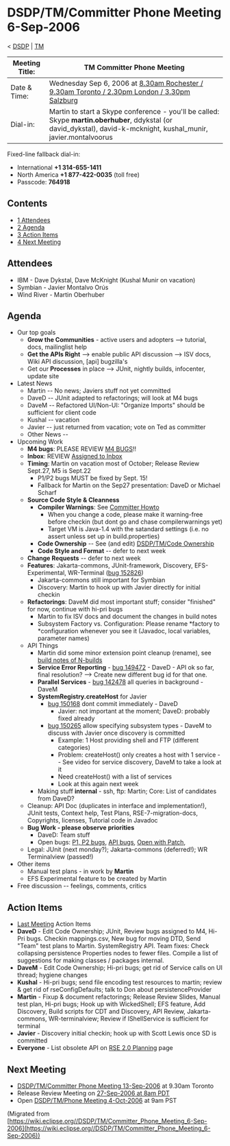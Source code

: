 

DSDP/TM/Committer Phone Meeting 6-Sep-2006
==========================================

< [DSDP](https://wiki.eclipse.org/DSDP "DSDP")‎ | [TM](./TM "DSDP/TM")

| Meeting Title: | **TM Committer Phone Meeting** |
| --- | --- |
| Date & Time: | Wednesday Sep 6, 2006 at [8.30am Rochester / 9.30am Toronto / 2.30pm London / 3.30pm Salzburg](http://www.timeanddate.com/worldclock/meetingdetails.html?year=2006&month=9&day=6&hour=13&min=30&sec=0&p1=223&p2=250&p3=421&p4=136&iv=1800) |
| Dial-in: | Martin to start a Skype conference - you'll be called:   Skype **martin.oberhuber**, ddykstal (or david\_dykstal), david-k-mcknight, kushal\_munir, javier.montalvoorus |

Fixed-line fallback dial-in:

*   International **+1 314-655-1411**
*   North America **+1 877-422-0035** (toll free)
*   Passcode: **764918**

Contents
--------

*   [1 Attendees](#Attendees)
*   [2 Agenda](#Agenda)
*   [3 Action Items](#Action-Items)
*   [4 Next Meeting](#Next-Meeting)

Attendees
---------

*   IBM - Dave Dykstal, Dave McKnight (Kushal Munir on vacation)
*   Symbian - Javier Montalvo Orús
*   Wind River - Martin Oberhuber

Agenda
------

*   Our top goals
    *   **Grow the Communities** \- active users and adopters --> tutorial, docs, mailinglist help
    *   **Get the APIs Right** --\> enable public API discussion --> ISV docs, Wiki API discussion, \[api\] bugzilla's
    *   Get our **Processes** in place --> JUnit, nightly builds, infocenter, update site
*   Latest News
    *   Martin -- No news; Javiers stuff not yet committed
    *   DaveD -- JUnit adapted to refactorings; will look at M4 bugs
    *   DaveM -- Refactored UI/Non-UI: "Organize Imports" should be sufficient for client code
    *   Kushal -- vacation
    *   Javier -- just returned from vacation; vote on Ted as committer
    *   Other News --
*   Upcoming Work
    *   **M4 bugs**: PLEASE REVIEW [M4 BUGS](https://bugs.eclipse.org/bugs/buglist.cgi?query_format=advanced&classification=DSDP&product=Target+Management&component=RSE&target_milestone=1.0+M4&bug_status=UNCONFIRMED&bug_status=NEW&bug_status=ASSIGNED&bug_status=REOPENED&cmdtype=doit)!!
    *   **Inbox**: REVIEW [Assigned to Inbox](https://bugs.eclipse.org/bugs/buglist.cgi?query_format=advanced&classification=DSDP&product=Target+Management&component=RSE&bug_status=UNCONFIRMED&bug_status=NEW&bug_status=ASSIGNED&bug_status=REOPENED&emailassigned_to1=1&emailtype1=exact&email1=dsdp.tm.rse-inbox%40eclipse.org&cmdtype=doit)
    *   **Timing**: Martin on vacation most of October; Release Review Sept.27, M5 is Sept.22
        *   P1/P2 bugs MUST be fixed by Sept. 15!
        *   Fallback for Martin on the Sep27 presentation: DaveD or Michael Scharf
    *   **Source Code Style & Cleanness**
        *   **Compiler Warnings**: See [Committer Howto](https://www.eclipse.org/dsdp/tm/development/compiler_warnings.php)
            *   When you change a code, please make it warning-free before checkin (but dont go and chase compilerwarnings yet)
            *   Target VM is Java-1.4 with the satandard settings (i.e. no assert unless set up in build.properties)
        *   **Code Ownership** \-\- See (and edit) [DSDP/TM/Code Ownership](./Code_Ownership "DSDP/TM/Code Ownership")
        *   **Code Style and Format** \-\- defer to next week
    *   **Change Requests** \-\- defer to next week
    *   **Features**: Jakarta-commons, JUnit-framework, Discovery, EFS-Experimental, WR-Terminal ([bug 152826](https://bugs.eclipse.org/bugs/show_bug.cgi?id=152826))
        *   Jakarta-commons still important for Symbian
        *   Discovery: Martin to hook up with Javier directly for initial checkin
    *   **Refactorings**: DaveM did most important stuff; consider "finished" for now, continue with hi-pri bugs
        *   Martin to fix ISV docs and document the changes in build notes
        *   Subsystem Factory vs. Configuration: Please rename \*factory to \*configuration whenever you see it (Javadoc, local variables, parameter names)
    *   API Things
        *   Martin did some minor extension point cleanup (rename), see [build notes of N-builds](http://download.eclipse.org/dsdp/tm/downloads/drops/N20060829-0100/buildNotes.php)
        *   **Service Error Reporting** \- [bug 149472](https://bugs.eclipse.org/bugs/show_bug.cgi?id=149472) \- DaveD - API ok so far, final resolution? --> Create new different bug id for that one.
        *   **Parallel Services** \- [bug 142478](https://bugs.eclipse.org/bugs/show_bug.cgi?id=142478) all queries in background - DaveM
        *   **SystemRegistry.createHost** for Javier
            *   [bug 150168](https://bugs.eclipse.org/bugs/show_bug.cgi?id=150168) dont commit immediately - DaveD
                *   Javier: not important at the moment; DaveD: probably fixed already
            *   [bug 150265](https://bugs.eclipse.org/bugs/show_bug.cgi?id=150265) allow specifying subsystem types - DaveM to discuss with Javier once discovery is committed
                *   Example: 1 Host providing shell and FTP (different categories)
                *   Problem: createHost() only creates a host with 1 service -- See video for service discovery, DaveM to take a look at it
                *   Need createHost() with a list of services
                *   Look at this again next week
        *   Making stuff **internal** \- ssh, ftp: Martin; Core: List of candidates from DaveD?
    *   Cleanup: API Doc (duplicates in interface and implementation!), JUnit tests, Context help, Test Plans, RSE-7-migration-docs, Copyrights, licenses, Tutorial code in Javadoc
    *   **Bug Work - please observe priorities**
        *   DaveD: Team stuff
        *   Open bugs: [P1, P2 bugs](https://bugs.eclipse.org/bugs/buglist.cgi?query_format=advanced&classification=DSDP&product=Target+Management&component=RSE&bug_status=UNCONFIRMED&bug_status=NEW&bug_status=ASSIGNED&bug_status=REOPENED&priority=P1&priority=P2&cmdtype=doit), [API bugs](https://bugs.eclipse.org/bugs/buglist.cgi?query_format=advanced&short_desc_type=allwordssubstr&short_desc=%5Bapi&classification=DSDP&product=Target+Management&component=RSE&bug_status=UNCONFIRMED&bug_status=NEW&bug_status=ASSIGNED&bug_status=REOPENED&cmdtype=doit), [Open with Patch](https://bugs.eclipse.org/bugs/buglist.cgi?query_format=advanced&classification=DSDP&product=Target+Management&component=RSE&bug_status=UNCONFIRMED&bug_status=NEW&bug_status=ASSIGNED&bug_status=REOPENED&cmdtype=doit&field0-0-0=attachments.ispatch&type0-0-0=equals&value0-0-0=1),
    *   Legal: JUnit (next monday?); Jakarta-commons (deferred!); WR Terminalview (passed!)
*   Other items
    *   Manual test plans - in work by **Martin**
    *   EFS Experimental feature to be created by Martin
*   Free discussion -- feelings, comments, critics

  

Action Items
------------

*   [Last Meeting](./Committer_Phone_Meeting_30-Aug-2006#Action_Items "DSDP/TM/Committer Phone Meeting 30-Aug-2006") Action Items
*   **DaveD** \- Edit Code Ownership; JUnit, Review bugs assigned to M4, Hi-Pri bugs. Checkin mappings.csv, New bug for moving DTD, Send "Team" test plans to Martin. SystemRegistry API. Team fixes: Check collapsing persistence Properties nodes to fewer files. Compile a list of suggestions for making classes / packages internal.
*   **DaveM** \- Edit Code Ownership; Hi-pri bugs; get rid of Service calls on UI thread; hygiene changes
*   **Kushal** \- Hi-pri bugs; send file encoding test resources to martin; review & get rid of rseConfigDefaults; talk to Don about persistenceProvider
*   **Martin** \- Fixup & document refactorings; Release Review Slides, Manual test plan, Hi-pri bugs; Hook up with WickedShell; EFS feature, Add Discovery, Build scripts for CDT and Discovery, API Review, Jakarta-commons, WR-terminalview; Review if IShellService is sufficient for terminal
*   **Javier** \- Discovery initial checkin; hook up with Scott Lewis once SD is committed
*   **Everyone** \- List obsolete API on [RSE 2.0 Planning](./RSE_2.0_Planning "RSE 2.0 Planning") page

Next Meeting
------------

*   [DSDP/TM/Committer Phone Meeting 13-Sep-2006](./Committer_Phone_Meeting_13-Sep-2006 "DSDP/TM/Committer Phone Meeting 13-Sep-2006") at 9.30am Toronto
*   Release Review Meeting on [27-Sep-2006 at 8am PDT](http://www.timeanddate.com/worldclock/meetingdetails.html?year=2006&month=9&day=27&hour=15&min=0&sec=0&p1=224&p2=421&p3=250&p4=136&p5=223)
*   Open [DSDP/TM/Phone Meeting 4-Oct-2006](./Phone_Meeting_4-Oct-2006 "DSDP/TM/Phone Meeting 4-Oct-2006") at 9am PST


(Migrated from [https://wiki.eclipse.org//DSDP/TM/Committer_Phone_Meeting_6-Sep-2006](https://wiki.eclipse.org//DSDP/TM/Committer_Phone_Meeting_6-Sep-2006))